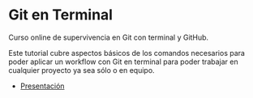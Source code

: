 # Git en Terminal

Curso online de supervivencia en Git con terminal y GitHub.

Este tutorial cubre aspectos básicos de los comandos necesarios para poder aplicar un workflow con Git en terminal para poder trabajar en cualquier proyecto ya sea sólo o en equipo.
* [Presentación](http://davecarter.github.io/git-hangout/#/)
